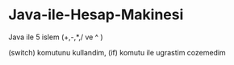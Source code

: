 # Java-ile-Hesap-Makinesi

Java ile 5 islem (+,-,*,/ ve ^ )

(switch) komutunu kullandim,
(if) komutu ile ugrastim cozemedim
